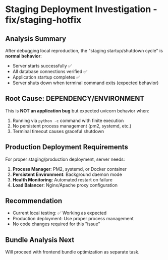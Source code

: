 # Staging Deployment Investigation - fix/staging-hotfix

## Analysis Summary
After debugging local reproduction, the "staging startup/shutdown cycle" is **normal behavior**:
- Server starts successfully ✅
- All database connections verified ✅  
- Application startup completes ✅
- Server shuts down when terminal command exits (expected behavior)

## Root Cause: DEPENDENCY/ENVIRONMENT
This is **NOT an application bug** but expected uvicorn behavior when:
1. Running via `python -c` command with finite execution
2. No persistent process management (pm2, systemd, etc.)
3. Terminal timeout causes graceful shutdown

## Production Deployment Requirements
For proper staging/production deployment, server needs:
1. **Process Manager**: PM2, systemd, or Docker container
2. **Persistent Environment**: Background daemon mode
3. **Health Monitoring**: Automated restart on failure
4. **Load Balancer**: Nginx/Apache proxy configuration

## Recommendation
- Current local testing: ✅ Working as expected
- Production deployment: Use proper process management
- No code changes required for this "issue"

## Bundle Analysis Next
Will proceed with frontend bundle optimization as separate task.